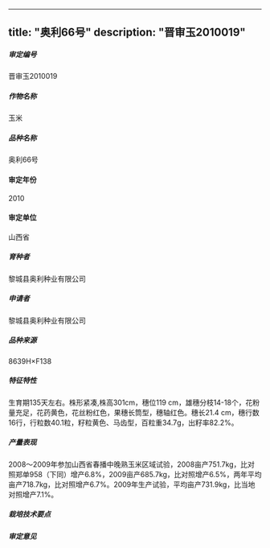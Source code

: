 
---
title: "奥利66号"
description: "晋审玉2010019"
---
##### 审定编号 
晋审玉2010019

##### 作物名称
玉米

##### 品种名称
奥利66号

#### 审定年份
2010	

#### 审定单位
山西省

##### 育种者
黎城县奥利种业有限公司

##### 申请者
黎城县奥利种业有限公司

##### 品种来源
8639H×F138

##### 特征特性
生育期135天左右。株形紧凑,株高301cm，穗位119 cm，雄穗分枝14-18个，花粉量充足，花药黄色，花丝粉红色，果穗长筒型，穗轴红色。穗长21.4 cm，穗行数16行，行粒数40.1粒，籽粒黄色、马齿型，百粒重34.7g，出籽率82.2%。

##### 产量表现
2008～2009年参加山西省春播中晚熟玉米区域试验，2008亩产751.7kg，比对照郑单958（下同）增产6.8%，2009亩产685.7kg，比对照增产6.5%，两年平均亩产718.7kg，比对照增产6.7%。2009年生产试验，平均亩产731.9kg，比当地对照增产7.1%。

##### 栽培技术要点


##### 审定意见



